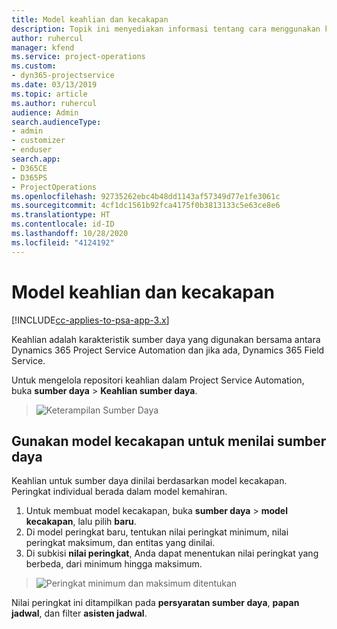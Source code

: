 ```yaml
---
title: Model keahlian dan kecakapan
description: Topik ini menyediakan informasi tentang cara menggunakan keahlian dan model kecakapan.
author: ruhercul
manager: kfend
ms.service: project-operations
ms.custom:
- dyn365-projectservice
ms.date: 03/13/2019
ms.topic: article
ms.author: ruhercul
audience: Admin
search.audienceType:
- admin
- customizer
- enduser
search.app:
- D365CE
- D365PS
- ProjectOperations
ms.openlocfilehash: 92735262ebc4b48dd1143af57349d77e1fe3061c
ms.sourcegitcommit: 4cf1dc1561b92fca4175f0b3813133c5e63ce8e6
ms.translationtype: HT
ms.contentlocale: id-ID
ms.lasthandoff: 10/28/2020
ms.locfileid: "4124192"
---
```

# <a name="skills-and-proficiency-models"></a>Model keahlian dan kecakapan

[!INCLUDE[cc-applies-to-psa-app-3.x](../includes/cc-applies-to-psa-app-3x.md)]

Keahlian adalah karakteristik sumber daya yang digunakan bersama antara Dynamics 365 Project Service Automation dan jika ada, Dynamics 365 Field Service. 

Untuk mengelola repositori keahlian dalam Project Service Automation, buka **sumber daya** \> **Keahlian sumber daya**. 

> ![Keterampilan Sumber Daya](media/Resource-Management-image84.png)

## <a name="use-proficiency-models-to-rate-resources"></a>Gunakan model kecakapan untuk menilai sumber daya

Keahlian untuk sumber daya dinilai berdasarkan model kecakapan. Peringkat individual berada dalam model kemahiran. 

1. Untuk membuat model kecakapan, buka **sumber daya** \> **model kecakapan**, lalu pilih **baru**.
2. Di model peringkat baru, tentukan nilai peringkat minimum, nilai peringkat maksimum, dan entitas yang dinilai.
3. Di subkisi **nilai peringkat**, Anda dapat menentukan nilai peringkat yang berbeda, dari minimum hingga maksimum.

> ![Peringkat minimum dan maksimum ditentukan](media/Resource-Management-image85.png)

Nilai peringkat ini ditampilkan pada **persyaratan sumber daya**, **papan jadwal**, dan filter **asisten jadwal**.
